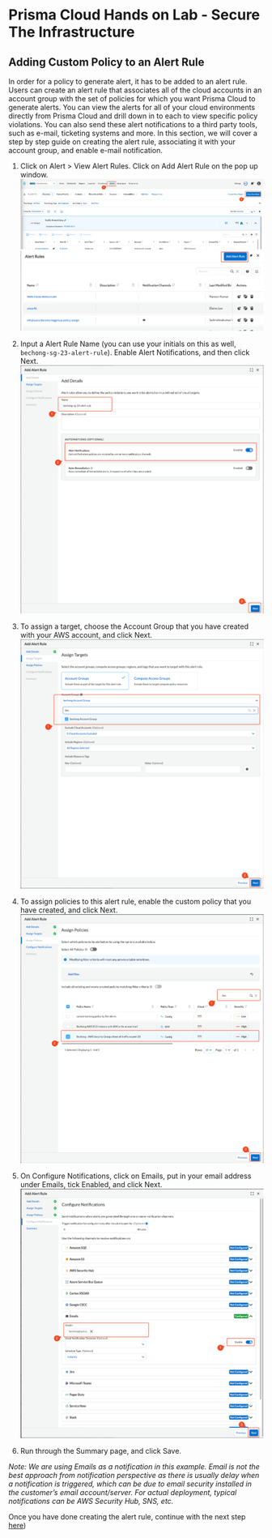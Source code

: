 # Prisma Cloud Hands on Lab - Secure The Infrastructure
## Adding Custom Policy to an Alert Rule
In order for a policy to generate alert, it has to be added to an alert rule. Users can create an alert rule that associates all of the cloud accounts in an account group with the set of policies for which you want Prisma Cloud to generate alerts. You can view the alerts for all of your cloud environments directly from Prisma Cloud and drill down in to each to view specific policy violations. You can also send these alert notifications to a third party tools, such as e-mail, ticketing systems and more. In this section, we will cover a step by step guide on creating the alert rule, associating it with your account group, and enable e-mail notification.

1. Click on Alert > View Alert Rules. Click on Add Alert Rule on the pop up window.
![alt text](/resources/pc-alertrule-1.png?raw=true)
![alt text](/resources/pc-alertrule-2.png?raw=true)

2. Input a Alert Rule Name (you can use your initials on this as well, ```bechong-sg-23-alert-rule```). Enable Alert Notifications, and then click Next.
![alt text](/resources/pc-alertrule-3.png?raw=true)

3. To assign a target, choose the Account Group that you have created with your AWS account, and click Next.
![alt text](/resources/pc-alertrule-4.png?raw=true)

4. To assign policies to this alert rule, enable the custom policy that you have created, and click Next.
![alt text](/resources/pc-alertrule-5.png?raw=true)

5. On Configure Notifications, click on Emails, put in your email address under Emails, tick Enabled, and click Next.
![alt text](/resources/pc-alertrule-6.png?raw=true)

6. Run through the Summary page, and click Save. 

_Note: We are using Emails as a notification in this example. Email is not the best approach from notification perspective as there is usually delay when a notification is triggered, which can be due to email security installed in the customer’s email account/server. For actual deployment, typical notifications can be AWS Security Hub, SNS, etc._

Once you have done creating the alert rule, continue with the next step [here](/07-ScanningwithTerraformCloud.md))